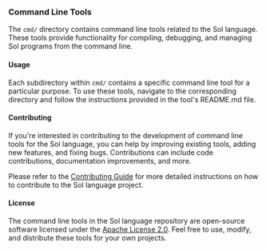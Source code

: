 ### Command Line Tools

The `cmd/` directory contains command line tools related to the Sol language. These tools provide functionality for compiling, debugging, and managing Sol programs from the command line.

#### Usage

Each subdirectory within `cmd/` contains a specific command line tool for a particular purpose. To use these tools, navigate to the corresponding directory and follow the instructions provided in the tool's README.md file.

#### Contributing

If you're interested in contributing to the development of command line tools for the Sol language, you can help by improving existing tools, adding new features, and fixing bugs. Contributions can include code contributions, documentation improvements, and more.

Please refer to the [Contributing Guide](../docs/contributing.md) for more detailed instructions on how to contribute to the Sol language project.

#### License

The command line tools in the Sol language repository are open-source software licensed under the [Apache License 2.0](../LICENSE). Feel free to use, modify, and distribute these tools for your own projects.

